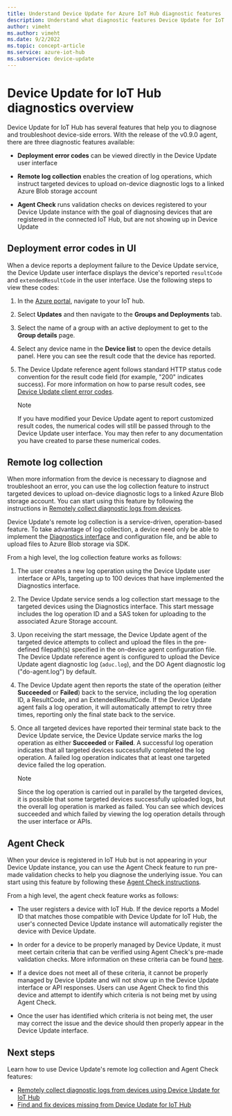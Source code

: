 ```yaml
---
title: Understand Device Update for Azure IoT Hub diagnostic features
description: Understand what diagnostic features Device Update for IoT Hub has, including deployment error codes in UX and remote log collection.
author: vimeht
ms.author: vimeht
ms.date: 9/2/2022
ms.topic: concept-article
ms.service: azure-iot-hub
ms.subservice: device-update
---
```


# Device Update for IoT Hub diagnostics overview

Device Update for IoT Hub has several features that help you to diagnose and troubleshoot device-side errors. With the release of the v0.9.0 agent, there are three diagnostic features available:

* **Deployment error codes** can be viewed directly in the Device Update user interface

* **Remote log collection** enables the creation of log operations, which instruct targeted devices to upload on-device diagnostic logs to a linked Azure Blob storage account

* **Agent Check** runs validation checks on devices registered to your Device Update instance with the goal of diagnosing devices that are registered in the connected IoT Hub, but are not showing up in Device Update

## Deployment error codes in UI

When a device reports a deployment failure to the Device Update service, the Device Update user interface displays the device's reported `resultCode` and `extendedResultCode` in the user interface. Use the following steps to view these codes:

1. In the [Azure portal](https://portal.azure.com), navigate to your IoT hub.

1. Select **Updates** and then navigate to the **Groups and Deployments** tab.

1. Select the name of a group with an active deployment to get to the **Group details** page.

1. Select any device name in the **Device list** to open the device details panel. Here you can see the result code that the device has reported.

1. The Device Update reference agent follows standard HTTP status code convention for the result code field (for example, "200" indicates success). For more information on how to parse result codes, see [Device Update client error codes](device-update-error-codes.md).

    > [!NOTE]
    > If you have modified your Device Update agent to report customized result codes, the numerical codes will still be passed through to the Device Update user interface. You may then refer to any documentation you have created to parse these numerical codes.

## Remote log collection

When more information from the device is necessary to diagnose and troubleshoot an error, you can use the log collection feature to instruct targeted devices to upload on-device diagnostic logs to a linked Azure Blob storage account. You can start using this feature by following the instructions in [Remotely collect diagnostic logs from devices](device-update-log-collection.md).

Device Update's remote log collection is a service-driven, operation-based feature. To take advantage of log collection, a device need only be able to implement the [Diagnostics interface](device-update-plug-and-play.md#device-update-models) and configuration file, and be able to upload files to Azure Blob storage via SDK.

From a high level, the log collection feature works as follows:

1. The user creates a new log operation using the Device Update user interface or APIs, targeting up to 100 devices that have implemented the Diagnostics interface.

2. The Device Update service sends a log collection start message to the targeted devices using the Diagnostics interface. This start message includes the log operation ID and a SAS token for uploading to the associated Azure Storage account.

3. Upon receiving the start message, the Device Update agent of the targeted device attempts to collect and upload the files in the pre-defined filepath(s) specified in the on-device agent configuration file. The Device Update reference agent is configured to upload the Device Update agent diagnostic log (`aduc.log`), and the DO Agent diagnostic log ("do-agent.log") by default.

4. The Device Update agent then reports the state of the operation (either **Succeeded** or **Failed**) back to the service, including the log operation ID, a ResultCode, and an ExtendedResultCode. If the Device Update agent fails a log operation, it will automatically attempt to retry three times, reporting only the final state back to the service.

5. Once all targeted devices have reported their terminal state back to the Device Update service, the Device Update service marks the log operation as either **Succeeded** or **Failed**. A successful log operation indicates that all targeted devices successfully completed the log operation. A failed log operation indicates that at least one targeted device failed the log operation.

   > [!NOTE]
   > Since the log operation is carried out in parallel by the targeted devices, it is possible that some targeted devices successfully uploaded logs, but the overall log operation is marked as failed. You can see which devices succeeded and which failed by viewing the log operation details through the user interface or APIs.

## Agent Check

When your device is registered in IoT Hub but is not appearing in your Device Update instance, you can use the Agent Check feature to run pre-made validation checks to help you diagnose the underlying issue. You can start using this feature by following these [Agent Check instructions](device-update-agent-check.md).

From a high level, the agent check feature works as follows:

- The user registers a device with IoT Hub. If the device reports a Model ID that matches those compatible with Device Update for IoT Hub, the user's connected Device Update instance will automatically register the device with Device Update.

- In order for a device to be properly managed by Device Update, it must meet certain criteria that can be verified using Agent Check's pre-made validation checks. More information on these criteria can be found [here](device-update-agent-check.md).

- If a device does not meet all of these criteria, it cannot be properly managed by Device Update and will not show up in the Device Update interface or API responses. Users can use Agent Check to find this device and attempt to identify which criteria is not being met by using Agent Check.

- Once the user has identified which criteria is not being met, the user may correct the issue and the device should then properly appear in the Device Update interface.

## Next steps

Learn how to use Device Update's remote log collection and Agent Check features:

 - [Remotely collect diagnostic logs from devices using Device Update for IoT Hub](device-update-log-collection.md)
 - [Find and fix devices missing from Device Update for IoT Hub](device-update-agent-check.md)
